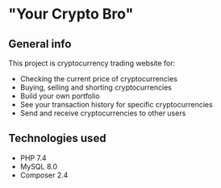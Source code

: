 # "Your Crypto Bro"

## General info

This project is cryptocurrency trading website for:

* Checking the current price of cryptocurrencies
* Buying, selling and shorting cryptocurrencies
* Build your own portfolio
* See your transaction history for specific cryptocurrencies
* Send and receive cryptocurrencies to other users


## Technologies used

* PHP 7.4
* MySQL 8.0
* Composer 2.4


